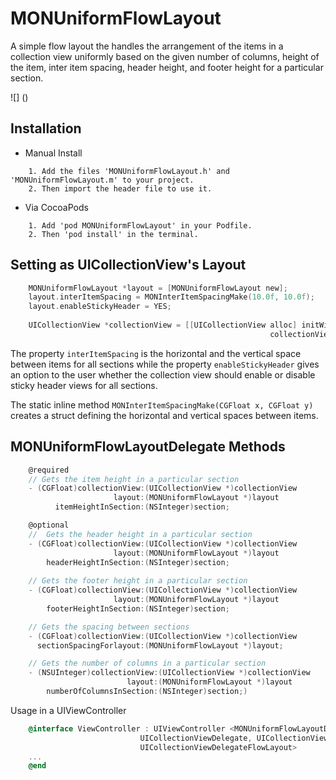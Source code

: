 # MONUniformFlowLayout
A simple flow layout the handles the arrangement of the items in a collection view uniformly based on the given number of columns, height of the item, inter item spacing, header height, and footer height for a particular section. 

<!-- screenshot -->
![] ()

## Installation
 * Manual Install

```
    1. Add the files 'MONUniformFlowLayout.h' and 'MONUniformFlowLayout.m' to your project.
    2. Then import the header file to use it.
```

* Via CocoaPods

```
    1. Add 'pod MONUniformFlowLayout' in your Podfile.
    2. Then 'pod install' in the terminal.
```

## Setting as UICollectionView's Layout
```objective-c
    MONUniformFlowLayout *layout = [MONUniformFlowLayout new];
    layout.interItemSpacing = MONInterItemSpacingMake(10.0f, 10.0f);
    layout.enableStickyHeader = YES;
    
    UICollectionView *collectionView = [[UICollectionView alloc] initWithFrame:self.view.bounds 
                                                          collectionViewLayout:layout];
```
The property `interItemSpacing` is the horizontal and the vertical space between items for all sections while the property `enableStickyHeader` gives an option to the user whether the collection view should enable or disable sticky header views for all sections.

The static inline method `MONInterItemSpacingMake(CGFloat x, CGFloat y)` creates a struct defining the horizontal and vertical spaces between items.

## MONUniformFlowLayoutDelegate Methods
```objective-c
    @required
    // Gets the item height in a particular section
    - (CGFloat)collectionView:(UICollectionView *)collectionView  
                       layout:(MONUniformFlowLayout *)layout 
          itemHeightInSection:(NSInteger)section;

    @optional
    //  Gets the header height in a particular section
    - (CGFloat)collectionView:(UICollectionView *)collectionView
                       layout:(MONUniformFlowLayout *)layout 
        headerHeightInSection:(NSInteger)section;
    
    // Gets the footer height in a particular section
    - (CGFloat)collectionView:(UICollectionView *)collectionView
                       layout:(MONUniformFlowLayout *)layout
        footerHeightInSection:(NSInteger)section;

    // Gets the spacing between sections
    - (CGFloat)collectionView:(UICollectionView *)collectionView
      sectionSpacingForlayout:(MONUniformFlowLayout *)layout;

    // Gets the number of columns in a particular section
    - (NSUInteger)collectionView:(UICollectionView *)collectionView
                          layout:(MONUniformFlowLayout *)layout
        numberOfColumnsInSection:(NSInteger)section;)
```

Usage in a UIViewController

```objective-c
    @interface ViewController : UIViewController <MONUniformFlowLayoutDelegate,
                             UICollectionViewDelegate, UICollectionViewDataSource,
                             UICollectionViewDelegateFlowLayout>
    ...
    @end
```